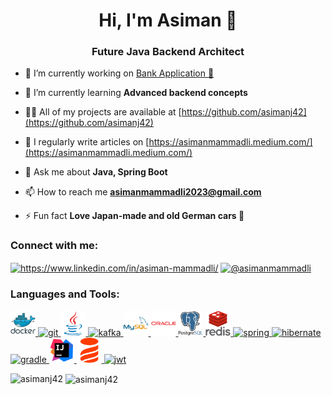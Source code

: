 <h1 align="center">Hi, I'm Asiman 👋</h1>
<h3 align="center">Future Java Backend Architect</h3>

- 🔭 I’m currently working on [Bank Application 🏦](https://github.com/asimanj42/bank-app)

- 🌱 I’m currently learning **Advanced backend concepts**

- 👨‍💻 All of my projects are available at [https://github.com/asimanj42](https://github.com/asimanj42)

- 📝 I regularly write articles on [https://asimanmammadli.medium.com/](https://asimanmammadli.medium.com/)

- 💬 Ask me about **Java, Spring Boot**

- 📫 How to reach me **asimanmammadli2023@gmail.com**

- ⚡ Fun fact **Love Japan-made and old German cars 🚗**

<h3 align="left">Connect with me:</h3>
<p align="left">
<a href="https://linkedin.com/in/https://www.linkedin.com/in/asiman-mammadli/" target="blank"><img align="center" src="https://raw.githubusercontent.com/rahuldkjain/github-profile-readme-generator/master/src/images/icons/Social/linked-in-alt.svg" alt="https://www.linkedin.com/in/asiman-mammadli/" height="30" width="40" /></a>
<a href="https://medium.com/@asimanmammadli" target="blank"><img align="center" src="https://raw.githubusercontent.com/rahuldkjain/github-profile-readme-generator/master/src/images/icons/Social/medium.svg" alt="@asimanmammadli" height="30" width="40" /></a>
</p>

<h3 align="left">Languages and Tools:</h3>
<p align="left">
<a href="https://www.docker.com/" target="_blank" rel="noreferrer">
<img src="https://raw.githubusercontent.com/devicons/devicon/master/icons/docker/docker-original-wordmark.svg" alt="docker" width="40" height="40"/> 
</a> 
<a href="https://git-scm.com/" target="_blank" rel="noreferrer"> <img src="https://www.vectorlogo.zone/logos/git-scm/git-scm-icon.svg" alt="git" width="40" height="40"/>
</a>
<a href="https://www.java.com" target="_blank" rel="noreferrer">
<img src="https://raw.githubusercontent.com/devicons/devicon/master/icons/java/java-original.svg" alt="java" width="40" height="40"/>
</a>
<a href="https://kafka.apache.org/" target="_blank" rel="noreferrer"> 
<img src="https://www.vectorlogo.zone/logos/apache_kafka/apache_kafka-icon.svg" alt="kafka" width="40" height="40"/>
</a> 
<a href="https://www.mysql.com/" target="_blank" rel="noreferrer">
<img src="https://raw.githubusercontent.com/devicons/devicon/master/icons/mysql/mysql-original-wordmark.svg" alt="mysql" width="40" height="40"/>
</a> 
<a href="https://www.oracle.com/" target="_blank" rel="noreferrer">
<img src="https://raw.githubusercontent.com/devicons/devicon/master/icons/oracle/oracle-original.svg" alt="oracle" width="40" height="40"/>
</a>
<a href="https://www.postgresql.org" target="_blank" rel="noreferrer">
<img src="https://raw.githubusercontent.com/devicons/devicon/master/icons/postgresql/postgresql-original-wordmark.svg" alt="postgresql" width="40" height="40"/>
</a> 
<a href="https://redis.io" target="_blank" rel="noreferrer">
<img src="https://raw.githubusercontent.com/devicons/devicon/master/icons/redis/redis-original-wordmark.svg" alt="redis" width="40" height="40"/> 
</a>
<a href="https://spring.io/" target="_blank" rel="noreferrer">
<img src="https://www.vectorlogo.zone/logos/springio/springio-icon.svg" alt="spring" width="40" height="40"/> 
</a>
<a href="https://hibernate.org/" target="_blank" rel="noreferrer">
<img src="https://www.vectorlogo.zone/logos/hibernate/hibernate-icon.svg" alt="hibernate" width="40" height="40"/>
</a>
<a href="https://www.gradle.org" target="_blank" rel="noreferrer">
<img src="https://www.vectorlogo.zone/logos/gradle/gradle-icon.svg" alt="gradle" width="40" height="40"/>
</a>
<a href="https://www.jetbrains.com/idea/" target="_blank" rel="noreferrer">
<img src="https://raw.githubusercontent.com/devicons/devicon/master/icons/intellij/intellij-original.svg" alt="intellij" width="40" height="40"/>
</a>
<a href="https://www.liquibase.org/" target="_blank" rel="noreferrer">
<img src="https://raw.githubusercontent.com/devicons/devicon/6910f0503efdd315c8f9b858234310c06e04d9c0/icons/liquibase/liquibase-original.svg" alt="liquibase" width="40" height="40"/>
</a>
<a href="https://www.jwt.io/" target="_blank" rel="noreferrer">
<img src="https://jwt.io/img/pic_logo.svg" alt="jwt" width="40" height="40"/>
</a>

</p>

<p><img align="left" src="https://github-readme-stats.vercel.app/api/top-langs?username=asimanj42&show_icons=true&locale=en&layout=compact" alt="asimanj42" /></p>

<p>&nbsp;<img align="center" src="https://github-readme-stats.vercel.app/api?username=asimanj42&show_icons=true&locale=en" alt="asimanj42" /></p>
